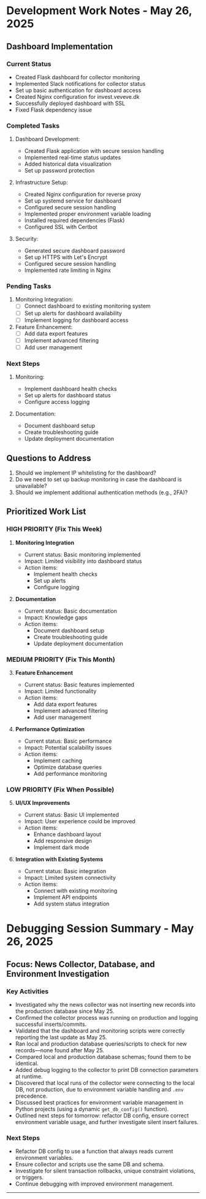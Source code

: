 # Development Work Notes - May 26, 2025

## Dashboard Implementation

### Current Status
- Created Flask dashboard for collector monitoring
- Implemented Slack notifications for collector status
- Set up basic authentication for dashboard access
- Created Nginx configuration for invest.veveve.dk
- Successfully deployed dashboard with SSL
- Fixed Flask dependency issue

### Completed Tasks
1. Dashboard Development:
   - Created Flask application with secure session handling
   - Implemented real-time status updates
   - Added historical data visualization
   - Set up password protection

2. Infrastructure Setup:
   - Created Nginx configuration for reverse proxy
   - Set up systemd service for dashboard
   - Configured secure session handling
   - Implemented proper environment variable loading
   - Installed required dependencies (Flask)
   - Configured SSL with Certbot

3. Security:
   - Generated secure dashboard password
   - Set up HTTPS with Let's Encrypt
   - Configured secure session handling
   - Implemented rate limiting in Nginx

### Pending Tasks
1. Monitoring Integration:
   - [ ] Connect dashboard to existing monitoring system
   - [ ] Set up alerts for dashboard availability
   - [ ] Implement logging for dashboard access

2. Feature Enhancement:
   - [ ] Add data export features
   - [ ] Implement advanced filtering
   - [ ] Add user management

### Next Steps
1. Monitoring:
   - Implement dashboard health checks
   - Set up alerts for dashboard status
   - Configure access logging

2. Documentation:
   - Document dashboard setup
   - Create troubleshooting guide
   - Update deployment documentation

## Questions to Address
1. Should we implement IP whitelisting for the dashboard?
2. Do we need to set up backup monitoring in case the dashboard is unavailable?
3. Should we implement additional authentication methods (e.g., 2FA)?

## Prioritized Work List

### HIGH PRIORITY (Fix This Week)
1. **Monitoring Integration**
   - Current status: Basic monitoring implemented
   - Impact: Limited visibility into dashboard status
   - Action items:
     - Implement health checks
     - Set up alerts
     - Configure logging

2. **Documentation**
   - Current status: Basic documentation
   - Impact: Knowledge gaps
   - Action items:
     - Document dashboard setup
     - Create troubleshooting guide
     - Update deployment documentation

### MEDIUM PRIORITY (Fix This Month)
3. **Feature Enhancement**
   - Current status: Basic features implemented
   - Impact: Limited functionality
   - Action items:
     - Add data export features
     - Implement advanced filtering
     - Add user management

4. **Performance Optimization**
   - Current status: Basic performance
   - Impact: Potential scalability issues
   - Action items:
     - Implement caching
     - Optimize database queries
     - Add performance monitoring

### LOW PRIORITY (Fix When Possible)
5. **UI/UX Improvements**
   - Current status: Basic UI implemented
   - Impact: User experience could be improved
   - Action items:
     - Enhance dashboard layout
     - Add responsive design
     - Implement dark mode

6. **Integration with Existing Systems**
   - Current status: Basic integration
   - Impact: Limited system connectivity
   - Action items:
     - Connect with existing monitoring
     - Implement API endpoints
     - Add system status integration

# Debugging Session Summary - May 26, 2025

## Focus: News Collector, Database, and Environment Investigation

### Key Activities
- Investigated why the news collector was not inserting new records into the production database since May 25.
- Confirmed the collector process was running on production and logging successful inserts/commits.
- Validated that the dashboard and monitoring scripts were correctly reporting the last update as May 25.
- Ran local and production database queries/scripts to check for new records—none found after May 25.
- Compared local and production database schemas; found them to be identical.
- Added debug logging to the collector to print DB connection parameters at runtime.
- Discovered that local runs of the collector were connecting to the local DB, not production, due to environment variable handling and `.env` precedence.
- Discussed best practices for environment variable management in Python projects (using a dynamic `get_db_config()` function).
- Outlined next steps for tomorrow: refactor DB config, ensure correct environment variable usage, and further investigate silent insert failures.

### Next Steps
- Refactor DB config to use a function that always reads current environment variables.
- Ensure collector and scripts use the same DB and schema.
- Investigate for silent transaction rollbacks, unique constraint violations, or triggers.
- Continue debugging with improved environment management.

--- 